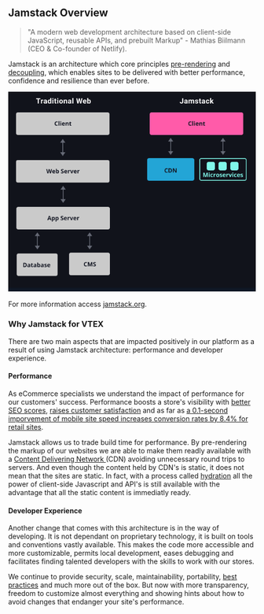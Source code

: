 <!-- This will be one of the first contacts for a developer that never heard about Jamstack to learn more about it and why we use it.

Objective:

Introduce the developer to the Jamstack architecture, giving an overview of its main aspects

This explanation doesn't need to be a long one. Instead, we must redirect the user to official resources.

Explain why we chose this architecture, showing the main benefits of using Jamstack to build an e-commerce store.

Organize it into topics, followed by a brief explanation.Example: Faster Performanceblalblallbabla (one paragraph) -->

## Jamstack Overview

> "A modern web development architecture based on client-side JavaScript, reusable APIs, and prebuilt Markup" - Mathias Biilmann (CEO & Co-founder of Netlify).

Jamstack is an architecture which core principles [pre-rendering](https://jamstack.org/glossary/pre-render/) and [decoupling](https://jamstack.org/glossary/decoupling/), which enables sites to be delivered with better performance, confidence and resilience than ever before. 

![Traditional Web vs Jamstack](/docs/images/jamstack.png)
<!-- Maybe use a better image here? -->

For more information access [jamstack.org](https://jamstack.org/).

### Why Jamstack for VTEX

There are two main aspects that are impacted positively in our platform as a result of using Jamstack architecture: performance and developer experience.

#### Performance

As eCommerce specialists we understand the impact of performance for our customers' success. Performance boosts a store's visibility with [better SEO scores](https://developers.google.com/web/updates/2018/07/search-ads-speed), [raises customer satisfaction](https://neilpatel.com/blog/loading-time/) and as far as [a 0.1-second imporvement of mobile site speed increases conversion rates by 8.4% for retail sites](https://www.thinkwithgoogle.com/intl/en-ca/marketing-strategies/app-and-mobile/mobile-page-speed-data/). 

Jamstack allows us to trade build time for performance. By pre-rendering the markup of our websites we are able to make them readly available with  a [Content Delivering Network ](https://jamstack.org/glossary/cdn/)(CDN) avoiding unnecessary round trips to servers. And even though the content held by CDN's is static, it does not mean that the sites are static. In fact, with a process called [hydration](https://reactjs.org/docs/react-dom.html#hydrate) all the power of client-side Javascript and API's is still available with the advantage that all the static content is immediatly ready.

#### Developer Experience

Another change that comes with this architecture is in the way of developing. It is not dependant on proprietary technology, it is built on tools and conventions vastly available. This makes the code more accessible and more customizable, permits local development, eases debugging and facilitates finding talented developers with the skills to work with our stores.

We continue to provide security, scale, maintainability, portability, [best practices](https://jamstack.org/best-practices/) and much more out of the box. But now with more transparency, freedom to customize almost everything and showing hints about how to avoid changes that endanger your site's performance. <!-- here i thought about linking to an explanation  of how we enforce paying attention to performance also-->



